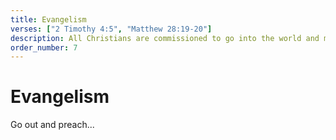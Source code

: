 ```yaml
---
title: Evangelism
verses: ["2 Timothy 4:5", "Matthew 28:19-20"]
description: All Christians are commissioned to go into the world and make disciples.
order_number: 7
---
```


# Evangelism

Go out and preach...